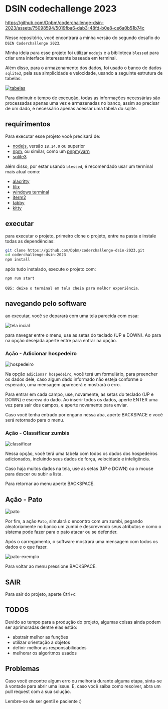 # DSIN codechallenge 2023




https://github.com/Dpbm/coderchallenge-dsin-2023/assets/75098594/5019fba6-dab3-48fd-b0e8-ce6a0b51b74c




Nesse repositório, você encontrará a minha versão do segundo desafio do `DSIN Coderchallenge 2023`.

Minha ideia para esse projeto foi utilizar `nodejs` e a biblioteca `blessed` para criar uma interface interessante baseada em terminal.

Além disso, para o armazenamento dos dados, foi usado o banco de dados `sqlite3`, pela sua simplicidade e velocidade, usando a seguinte estrutura de tabelas:

[![tabelas](./docs/tables.png)](./docs)

Para diminuir o tempo de execução, todas as informações necessárias são processadas apenas uma vez e armazenadas no banco, assim ao precisar de um dado, é necessário apenas acessar uma tabela do sqlite.

## requirimentos

Para executar esse projeto você precisará de:

* [nodejs](https://nodejs.org/en), versão `18.14.0` ou superior
* [npm](https://www.npmjs.com/), ou similar, como um [pnpm](https://pnpm.io/)/[yarn](https://yarnpkg.com/)
* [sqlite3](https://www.sqlite.org/index.html)

além disso, por estar usando `blessed`, é recomendado usar um terminal mais atual como:

* [alacritty](https://github.com/alacritty/alacritty)
* [tilix](https://github.com/gnunn1/tilix)
* [windows terminal](https://github.com/microsoft/terminal)
* [iterm2](https://github.com/microsoft/terminal)
* [tabby](https://github.com/Eugeny/tabby)
* [kitty](https://github.com/kovidgoyal/kitty)

## executar

para executar o projeto, primeiro clone o projeto, entre na pasta e instale todas as dependências:

```bash
git clone https://github.com/Dpbm/coderchallenge-dsin-2023.git
cd coderchallenge-dsin-2023
npm install
```

após tudo instalado, execute o projeto com:

```bash
npm run start
```

`OBS: deixe o terminal em tela cheia para melhor experiência`.

## navegando pelo software

ao executar, você se deparará com uma tela parecida com essa:

![tela incial](./assets/menu.png)

para navegar entre o menu, use as setas do teclado (UP e DOWN). Ao para na opção desejada aperte entre para entrar na opção.

### Ação - Adicionar hospedeiro

![hospedeiro](./assets/form.png)

Na opção `adicionar hospedeiro`, você terá um formulário, para preencher os dados dele, caso algum dado informado não esteja conforme o esperado, uma mensagem aparecerá e mostrará o erro.

Para entrar em cada campo, use, novamente, as setas do teclado (UP e DOWN) e escreva do dado. Ao inserir todos os dados, aperte ENTER uma vez para sair dos campos, e aperte novamente para enviar.

Caso você tenha entrado por engano nessa aba, aperte BACKSPACE e você será retornado para o menu.

### Ação - Classificar zumbis

![classificar](./assets/dados.png)

Nessa opção, você terá uma tabela com todos os dados dos hospedeiros adicionados, incluindo seus dados de força, velocidade e inteligência.

Caso haja muitos dados na tela, use as setas (UP e DOWN) ou o mouse para descer ou subir a lista.

Para retornar ao menu aperte BACKSPACE.

## Ação - Pato

![pato](./assets/pato.png)

Por fim, a ação `Pato`, simulará o encontro com um zumbi, pegando aleatoriamente no banco um zumbi e descrevendo seus atributos e como o sistema pode fazer para o pato atacar ou se defender.

Após o carregamento, o software mostrará uma mensagem com todos os dados e o que fazer.

![pato-exemplo](./assets/pato_exemplo.png)

Para voltar ao menu pressione BACKSPACE.

## SAIR

Para sair do projeto, aperte Ctrl+c

## TODOS

Devido ao tempo para a produção do projeto, algumas coisas ainda podem ser aprimoradas dentre elas estão:

* abstrair melhor as funções
* utilizar orientação a objetos
* definir melhor as responsabilidades
* melhorar os algoritmos usados

## Problemas

Caso você encontre algum erro ou melhoria durante alguma etapa, sinta-se à vontade para abrir uma issue. E, caso você saiba como resolver, abra um pull request com a sua solução.

Lembre-se de ser gentil e paciente :)
